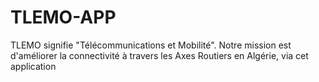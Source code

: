 # TLEMO-APP
TLEMO signifie "Télécommunications et Mobilité". Notre mission est d'améliorer la connectivité à travers les Axes Routiers en Algérie, via cet application
